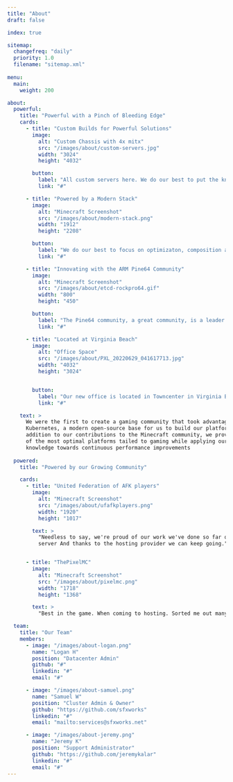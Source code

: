 ```yaml
---
title: "About"
draft: false

index: true

sitemap:
  changefreq: "daily"
  priority: 1.0
  filename: "sitemap.xml"
  
menu:
  main:
    weight: 200

about:
  powerful:
    title: "Powerful with a Pinch of Bleeding Edge"
    cards:
      - title: "Custom Builds for Powerful Solutions"
        image:
          alt: "Custom Chassis with 4x mitx"
          src: "/images/about/custom-servers.jpg"
          width: "3024"
          height: "4032"

        button:
          label: "All custom servers here. We do our best to put the knowledge and knowhow to optimize everything from the ground up. That's why we chose AMD and the Pine64 community. Great leaders in innovation to power you."
          link: "#"

      - title: "Powered by a Modern Stack"
        image:
          alt: "Minecraft Screenshot"
          src: "/images/about/modern-stack.png"
          width: "1912"
          height: "2208"

        button:
          label: "We do our best to focus on optimizaton, composition and scalability. No third party subscriptions to pay behind the scenes. Build on open-source software, we handle the hard work so you can enjoy the benefits."
          link: "#"

      - title: "Innovating with the ARM Pine64 Community"
        image:
          alt: "Minecraft Screenshot"
          src: "/images/about/etcd-rockpro64.gif"
          width: "800"
          height: "450"

        button:
          label: "The Pine64 community, a great community, is a leader in ARM board development using the Rockchip ARM CPU. Their innovation drives our infrastrure and we give back in research and development."
          link: "#"

      - title: "Located at Virginia Beach"
        image:
          alt: "Office Space"
          src: "/images/about/PXL_20220629_041617713.jpg"
          width: "4032"
          height: "3024"


        button:
          label: "Our new office is located in Towncenter in Virginia Beach. Give us a visit!"
          link: "#"

    text: >
      We were the first to create a gaming community that took advantage of
      Kubernetes, a modern open-source base for us to build our platform on. In
      addition to our contributions to the Minecraft community, we provide one
      of the most optimal platforms tailed to gaming while applying our
      knowledge towards continuous performance improvements
  
  powered:
    title: "Powered by our Growing Community"

    cards:
      - title: "United Federation of AFK players"
        image:
          alt: "Minecraft Screenshot"
          src: "/images/about/ufafkplayers.png"
          width: "1920"
          height: "1017"

        text: >
          "Needless to say, we're proud of our work we've done so far on the
          server And thanks to the hosting provider we can keep going."


      - title: "ThePixelMC"
        image:
          alt: "Minecraft Screenshot"
          src: "/images/about/pixelmc.png"
          width: "1718"
          height: "1368"

        text: >
          "Best in the game. When coming to hosting. Sorted me out many of times."

  team:
    title: "Our Team"
    members:
      - image: "/images/about-logan.png"
        name: "Logan H"
        position: "Datacenter Admin"
        github: "#"
        linkedin: "#"
        email: "#"

      - image: "/images/about-samuel.png"
        name: "Samuel W"
        position: "Cluster Admin & Owner"
        github: "https://github.com/sfxworks"
        linkedin: "#"
        email: "mailto:services@sfxworks.net"

      - image: "/images/about-jeremy.png"
        name: "Jeremy K"
        position: "Support Administrator"
        github: "https://github.com/jeremykalar"
        linkedin: "#"
        email: "#"
---
```

